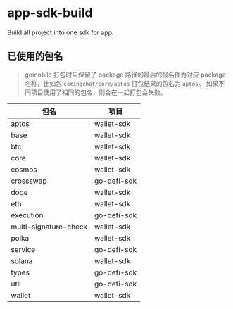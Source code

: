 # app-sdk-build
Build all project into one sdk for app.

## 已使用的包名

> gomobile 打包时只保留了 package 路径的最后的报名作为对应 package 名称，比如包 `comingchat/core/aptos` 打包结果的包名为 `aptos`。
> 如果不同项目使用了相同的包名，则合在一起打包会失败。

包名 | 项目
---|---
aptos|wallet-sdk
base|wallet-sdk
btc|wallet-sdk
core|wallet-sdk
cosmos|wallet-sdk
crossswap|go-defi-sdk
doge|wallet-sdk
eth|wallet-sdk
execution|go-defi-sdk
multi-signature-check|wallet-sdk
polka|wallet-sdk
service|go-defi-sdk
solana|wallet-sdk
types|go-defi-sdk
util|go-defi-sdk
wallet|wallet-sdk
